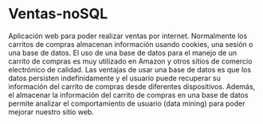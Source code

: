 # Ventas-noSQL
Aplicación web para poder realizar ventas por internet. Normalmente los carritos de compras almacenan información usando cookies, una sesión o una base de datos. El uso de una base de datos para el manejo de un carrito de compras es muy utilizado en Amazon y otros sitios de comercio electrónico de calidad. Las ventajas de usar una base de datos es que los datos persisten indefinidamente y el usuario puede recuperar su información del carrito de compras desde diferentes dispositivos. Además, el almacenar la información del carrito de compras en una base de datos permite analizar el comportamiento de usuario (data mining) para poder mejorar nuestro sitio web.
